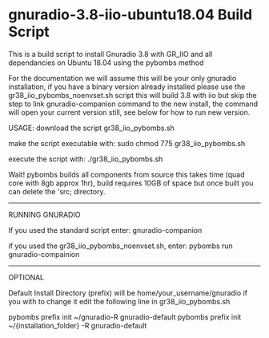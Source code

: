 
# gnuradio-3.8-iio-ubuntu18.04 Build Script
This is a build script to install Gnuradio 3.8 with GR_IIO and all dependancies on Ubuntu 18.04 using the pybombs method

For the documentation we will assume this will be your only gnuradio installation, if you have a binary version already installed please use the gr38_iio_pybombs_noenvset.sh script this will build 3.8 with iio but skip the step to link gnuradio-companion command to the new install, the command will open your current version still, see below for how to run new version.

USAGE:
download the script gr38_iio_pybombs.sh

make the script executable with:
sudo chmod 775 gr38_iio_pybombs.sh

execute the script with:
./gr38_iio_pybombs.sh

Wait! pybombs builds all components from source this takes time (quad core with 8gb approx 1hr), build requires 10GB of space but once built you can delete the 'src; directory.

------------------------------------------------------------------------------------------------------------------------------

RUNNING GNURADIO

If you used the standard script enter:
gnuradio-companion

if you used the gr38_iio_pybombs_noenvset.sh, enter:
pybombs run gnuradio-compainion

------------------------------------------------------------------------------------------------------------------------------
OPTIONAL 

Default Install Directory (prefix) will be home/your_username/gnuradio if you with to change it edit the following line in gr38_iio_pybombs.sh

pybombs prefix init ~/gnuradio-R gnuradio-default
pybombs prefix init ~/{installation_folder} -R gnuradio-default


